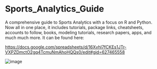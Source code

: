 # Sports_Analytics_Guide

A comprehensive guide to Sports Analytics with a focus on R and Python. Now all in one place, it includes tutorials, package links, cheatsheets, accounts to follow, books, modeling tutorials, research papers, apps, and much much more. It can be found here: 

https://docs.google.com/spreadsheets/d/16Xvhl7fCKEs1JTr-VXPZDmctO2gq4TcmuNmAhoHQQs0/edit#gid=627465558

![image](https://user-images.githubusercontent.com/70119566/178153750-c8e2b507-6e24-4449-bf45-a601170d73ff.png)

